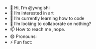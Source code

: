 - 👋 Hi, I’m @yvngishi
- 👀 I’m interested in art
- 🌱 I’m currently learning how to code
- 💞️ I’m looking to collaborate on nothing?
- 📫 How to reach me ,nope.
- 😄 Pronouns: 
- ⚡ Fun fact: 

<!---
yvngishi/yvngishi is a ✨ special ✨ repository because its `README.md` (this file) appears on your GitHub profile.
You can click the Preview link to take a look at your changes.
--->
